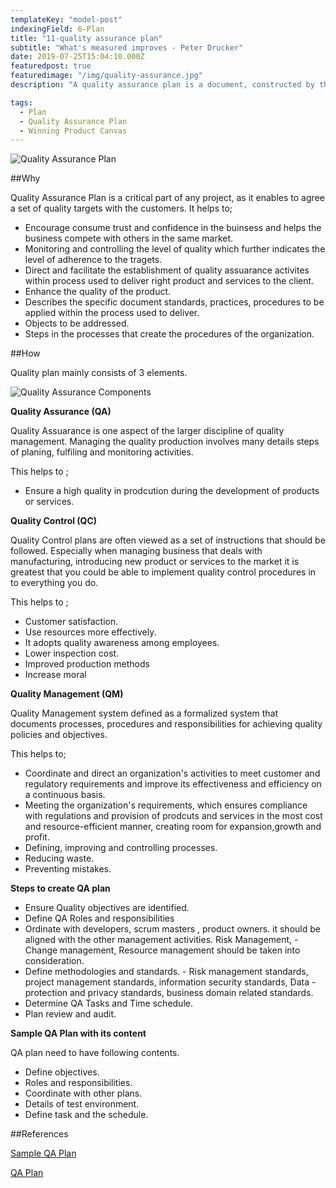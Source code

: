 ```yaml
---
templateKey: "model-post"
indexingField: 6-Plan
title: "11-quality assurance plan"
subtitle: "What's measured improves - Peter Drucker"
date: 2019-07-25T15:04:10.000Z
featuredpost: true
featuredimage: "/img/quality-assurance.jpg"
description: "A quality assurance plan is a document, constructed by the project team, meant to ensure the final products are of the utmost quality. A quality assurance plan contains a set of documented activities meant to ensure that customers are satisfied with the goods or services a company provides."

tags:
  - Plan
  - Quality Assurance Plan
  - Winning Product Canvas
---
```


![Quality Assurance Plan](/img/quality-assurance.jpg)

##Why

Quality Assurance Plan is a critical part of any project, as it enables to agree a set of quality targets with the customers. It helps to; 
- Encourage consume trust and confidence in the buinsess and helps the business compete with others in the same market. 
- Monitoring and controlling the level of quality which further indicates the level of adherence to the tragets. 
- Direct and facilitate the establishment of quality assuarance activites within process used to deliver right product and services to the client. 
- Enhance the quality of the product.
- Describes the specific document standards, practices, procedures to be applied within the process used to deliver. 
- Objects to be addressed. 
- Steps in the processes that create the procedures of the organization. 


##How

Quality plan mainly consists of 3 elements. 

![Quality Assurance Components](/img/QA_Components.JPG)

 **Quality Assurance (QA)** 
 
Quality Assuarance is one aspect of the larger discipline of quality management. Managing the quality production involves many details steps of planing, fulfiling and monitoring activities.

This helps to ; 
- Ensure a high quality in prodcution during the development of products or services. 

**Quality Control (QC)**

Quality Control plans are often viewed as a set of instructions that should be followed. Especially when managing business that deals with manufacturing, introducing new product or services to the market it is greatest that you could be able to implement quality control procedures in to everything you do. 

This helps to ; 
- Customer satisfaction.
- Use resources more effectively.
- It adopts quality awareness among employees. 
- Lower inspection cost. 
- Improved production methods 
- Increase moral 

**Quality Management (QM)**

Quality Management system defined as a formalized system that documents processes, procedures and responsibilities for achieving quality policies and objectives. 

This helps to;
- Coordinate and direct an organization's activities to meet customer and regulatory requirements and improve its effectiveness and efficiency on a continuous basis. 
- Meeting the organization's requirements, which ensures compliance with regulations and provision of prodcuts and services in the most cost and resource-efficient manner, creating room for expansion,growth and profit. 
- Defining, improving and controlling processes. 
- Reducing waste. 
- Preventing mistakes. 

**Steps to create QA plan** 

  - Ensure Quality objectives are identified.
  - Define QA Roles and responsibilities
  - Ordinate with developers, scrum masters , product owners. it should be aligned with the other management activities. Risk Management, - Change management, Resource management should be taken into consideration.
  - Define methodologies and standards. - Risk management standards, project management standards, information security standards, Data - protection and privacy standards, business domain related standards.
  - Determine QA Tasks and Time schedule.
  - Plan review and audit.
  
**Sample QA Plan with its content** 

QA plan need to have following contents. 

  - Define objectives.  
  - Roles and responsibilities. 
  - Coordinate with other plans. 
  - Details of test environment.
  - Define task and the schedule. 
 

##References

[Sample QA Plan ](https://www.brighthubpm.com/project-planning/30414-how-to-create-an-effective-quality-assurance-plan/)

[QA Plan](https://www.santecindia.com/quality-assurance-plan.html)
